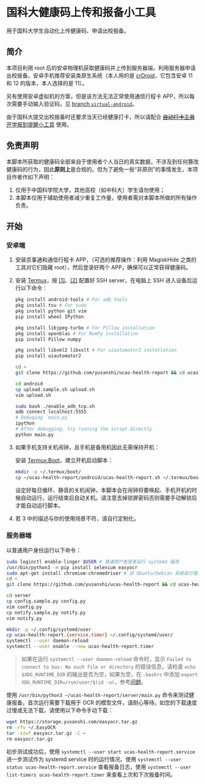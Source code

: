 # 国科大健康码上传和报备小工具

用于国科大学生自动化上传健康码、申请出校报备。

## 简介

本项目利用 root 后的安卓物理机获取健康码并上传到服务器端，利用服务器申请出校报备。安卓手机推荐安装类原生系统（本人用的是 [crDroid](https://crdroid.net/)，它包含安卓 11 和 12 的版本，本人选择的是 11）。

另有使用安卓虚拟机的方案，但是该方法无法正常使用通信行程卡 APP，所以每次需要手动输入验证码，见 [branch `virtual-android`](https://github.com/yusanshi/ucas-health-report/tree/virtual-android)。

由于国科大提交出校报备时还要求当天已经健康打卡，所以请配合 [~~自动打卡工具~~ 开学报到提醒小工具](https://github.com/yusanshi/ucas-health-report) 使用。

## 免责声明

本脚本所获取的健康码全部来自于使用者个人当日的真实数据，不涉及到任何篡改健康码的行为，因此**原则上**是合规的。但为了避免一些“非原则”的事情发生，本项目作者作如下声明：

1. 仅用于中国科学院大学，其他高校（如中科大）学生请勿使用；
2. 本脚本仅用于辅助使用者减少重复工作量，使用者需对本脚本所做的所有操作负责。

## 开始

### 安卓端

1. 安装京事通和通信行程卡 APP，（可选的推荐操作：利用 MagiskHide 之类的工具对它们隐藏 root），然后登录好两个 APP，确保可以正常获得健康码。

2. 安装 [Termux](https://github.com/termux/termux-app)，按 [[1]](https://wiki.termux.com/wiki/Remote_Access)、[[2]](https://joeprevite.com/ssh-termux-from-computer/) 配置好 SSH server，在电脑上 SSH 进入设备后运行以下命令：

   ```bash
   pkg install android-tools # For adb tools
   pkg install tsu # For sudo
   pkg install python git vim
   pip install wheel IPython

   pkg install libjpeg-turbo # For Pillow installation
   pkg install openblas # For NumPy installation
   pip install Pillow numpy

   pkg install libxml2 libxslt # For uiautomator2 installation
   pip install uiautomator2

   cd ~
   git clone https://github.com/yusanshi/ucas-health-report && cd ucas-health-report && git checkout physical-android

   cd android
   cp upload.sample.sh upload.sh
   vim upload.sh

   sudo bash ./enable_adb_tcp.sh
   adb connect localhost:5555
   # Debuging `main.py`
   ipython
   # After debugging, try running the script directly
   python main.py
   ```

3. 如果手机支持关机闹钟，且手机是备用机因此无需保持开机：

   安装 [Termux:Boot](https://wiki.termux.com/wiki/Termux:Boot)，建立开机启动脚本：
   
   ```bash
   mkdir -p ~/.termux/boot/
   cp ~/ucas-health-report/android/ucas-health-report.sh ~/.termux/boot/
   ```
   设定好每日循环、静音的关机闹钟，本脚本会在闹钟将要唤起、手机开机的时候自动运行，运行结束后自动关机。请注意去掉锁屏密码否则需要手动解锁后才能自动运行脚本。
   
4. 若 3 中的描述与你的使用场景不符，请自行定制化。


### 服务器端

以普通用户身份运行以下命令：

```bash
sudo loginctl enable-linger $USER # 普通用户免登录运行 systemd 服务
/usr/bin/python3 -m pip install selenium easyocr
sudo apt-get install chromium-chromedriver # 非 Ubuntu/Debian 系统自行使用合适的包管理器安装
cd ~
git clone https://github.com/yusanshi/ucas-health-report && cd ucas-health-report && git checkout physical-android

cd server
cp config.sample.py config.py
vim config.py
cp notify.sample.py notify.py
vim notify.py

mkdir -p ~/.config/systemd/user
cp ucas-health-report.{service,timer} ~/.config/systemd/user/
systemctl --user daemon-reload
systemctl --user enable --now ucas-health-report.timer
```

> 如果在运行 `systemctl --user daemon-reload` 命令时，显示 `Failed to connect to bus: No such file or directory` 的错误信息，请检查 `echo $XDG_RUNTIME_DIR` 的输出是否为空，如果为空，在 `.bashrc` 中添加 `export XDG_RUNTIME_DIR=/run/user/$(id -u)`，参考[问题](https://serverfault.com/questions/936985/cannot-use-systemctl-user-due-to-failed-to-get-d-bus-connection-permission)。


使用 `/usr/bin/python3 ~/ucas-health-report/server/main.py` 命令来测试健康报备。首次运行需要下载用于 OCR 的模型文件，请耐心等待。如您的下载速度过慢或无法下载，请使用以下命令手动下载：
```bash
wget https://storage.yusanshi.com/easyocr.tar.gz
rm -rfv ~/.EasyOCR
tar -xzvf easyocr.tar.gz -C ~
rm easyocr.tar.gz
```
初步测试成功后，使用 `systemctl --user start ucas-health-report.service` 进一步测试作为 systemd service 时的运行情况。使用 `systemctl --user status ucas-health-report.service` 查看报备日志，使用 `systemctl --user list-timers ucas-health-report.timer`  来查看上次和下次报备时间。

